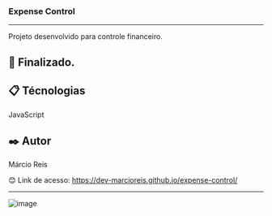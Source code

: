 ### Expense Control

---

Projeto desenvolvido para controle financeiro.

## 🚀 Finalizado.

## 📋 Técnologias
JavaScript

## ✒️ Autor
Márcio Reis

😊 Link de acesso: https://dev-marcioreis.github.io/expense-control/

---
![image](https://user-images.githubusercontent.com/122680054/212544736-f8ec11f3-2dce-4d14-b201-309967698605.png)

